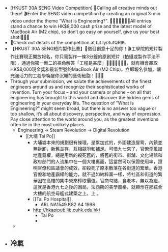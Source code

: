 - [HKUST 30A SENG Video Competition] 📣Calling all creative minds out there! 🎬Enter the SENG video competition by creating an original 3-min video under the theme "What is Engineering?". 💭👷🏻‍♀️👷🏻‍♂️All entries stand a chance to win HK$8,000 cash prize and the latest model of MacBook Air (M2 chip), so don’t go easy on yourself, give us your best shot!🤳🏼✨
- 📍Check out details of the competition at bit.ly/3ufQRIK.
- 【HKUST 30A SENG短片製作比賽】📣徵召創意十足的你！🎬工學院的短片製作比賽現正開放報名，你只需製作一條3分鐘的原創短片（拍攝或製作手法不限），通過你獨一無二的視角解答「工程是甚麼」💭👷🏻‍♀️👷🏻‍♂️，就有機會贏取HK$8,000現金獎和最新型號的MacBook Air (M2 Chip)。立即報名參加，讓充滿活力的工程學喚醒你沉睡的藝術細胞！🤳🏼✨
- Through your submission, we salute the achievements of the finest engineers around us and recognize their sophisticated works of invention. Turn your focus – and your camera or phone – on all that engineering has brought to this world and discover the hidden gems of engineering in your everyday life. The question of "What is Engineering?" might seem broad, but there is no answer too vague or too shallow, it’s all about discovery, perspective, and way of expression. Pay close attention to the world around you, as the greatest inventions often lie in the most unlikely places.
	- Engineering -> Steam Revolution -> Digital Revolution
		- [[大埔 Tai Po]]
			- 大埔墟本來的規劃很有條理，是累加式的，外圍建造屋鸷，內鎮並無拆卸，新舊並存，互相競爭和補足。可惜九七來了，官僚歪風加地產霸權，總是用新的殺死舊的，將舊的街市、街舖、文化場館和政府部門的人流集中在一個大樓裏面，這當然可以保證使用率，證明官僚和區議會的成效，卻殺死了原本散落在各街道的繁華。香港官僚和地產霸權的能力，就不過如納粹黨一樣，將社區和街道的繁華困在高樓的集中營來榨取價值。官商勾結，食老本，無以為繼，這就是香港九七之後的困局。法西斯的美學風格，就顯示在那綜合大樓的航空母艦式建築之上。上 。
			- [[Tai Po Hospital]]
				- ARL NA1549.K82 A4 1998
			- http://hkapipub.lib.cuhk.edu.hk/
				- Tai Po
				-
	-
- 冷氣
	-